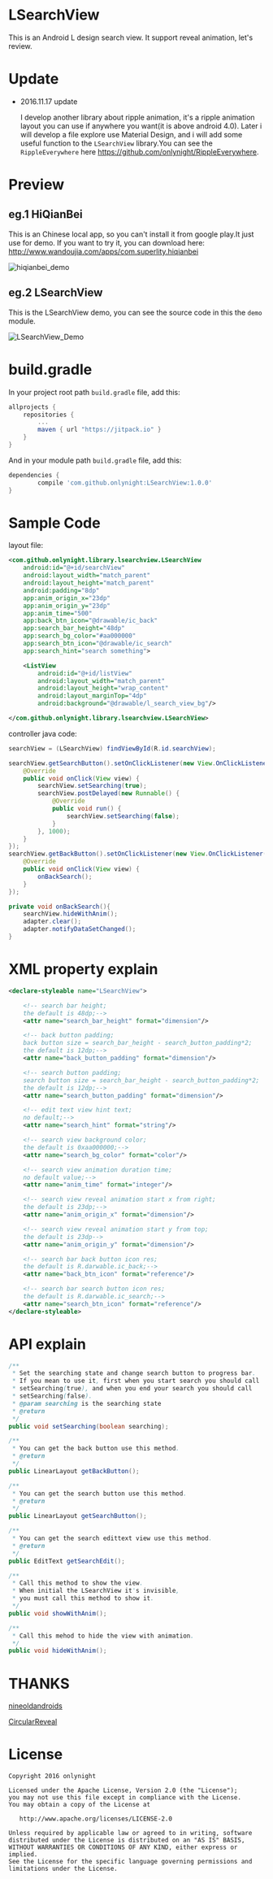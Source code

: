 LSearchView
===========

This is an Android L design search view. It support reveal animation, let's review.

# Update

- 2016.11.17 update

    I develop another library about ripple animation, it's a ripple animation layout you can use if anywhere you want(it is above android 4.0). Later i will develop a file explore use Material Design, and i will add some useful function to the ```LSearchView``` library.You can see the ```RippleEverywhere``` here https://github.com/onlynight/RippleEverywhere.

# Preview

## eg.1 HiQianBei
This is an Chinese local app, so you can't install it from google play.It just use for demo.
If you want to try it, you can download here: http://www.wandoujia.com/apps/com.superlity.hiqianbei

![hiqianbei_demo](./images/hiqianbei_demo.gif)

## eg.2 LSearchView
This is the LSearchView demo, you can see the source code in this the ```demo``` module.

![LSearchView_Demo](./images/lsearchview_demo.gif)

# build.gradle
In your project root path ```build.gradle``` file, add this:

```groovy
allprojects {
	repositories {
		...
		maven { url "https://jitpack.io" }
	}
}
```

And in your module path ```build.gradle``` file, add this:

```groovy
dependencies {
        compile 'com.github.onlynight:LSearchView:1.0.0'
}
```

# Sample Code

layout file:

```xml
<com.github.onlynight.library.lsearchview.LSearchView
    android:id="@+id/searchView"
    android:layout_width="match_parent"
    android:layout_height="match_parent"
    android:padding="8dp"
    app:anim_origin_x="23dp"
    app:anim_origin_y="23dp"
    app:anim_time="500"
    app:back_btn_icon="@drawable/ic_back"
    app:search_bar_height="48dp"
    app:search_bg_color="#aa000000"
    app:search_btn_icon="@drawable/ic_search"
    app:search_hint="search something">

    <ListView
        android:id="@+id/listView"
        android:layout_width="match_parent"
        android:layout_height="wrap_content"
        android:layout_marginTop="4dp"
        android:background="@drawable/l_search_view_bg"/>

</com.github.onlynight.library.lsearchview.LSearchView>
```

controller java code:

```java
searchView = (LSearchView) findViewById(R.id.searchView);

searchView.getSearchButton().setOnClickListener(new View.OnClickListener() {
    @Override
    public void onClick(View view) {
        searchView.setSearching(true);
        searchView.postDelayed(new Runnable() {
            @Override
            public void run() {
                searchView.setSearching(false);
            }
        }, 1000);
    }
});
searchView.getBackButton().setOnClickListener(new View.OnClickListener() {
    @Override
    public void onClick(View view) {
        onBackSearch();
    }
});

private void onBackSearch(){
    searchView.hideWithAnim();
    adapter.clear();
    adapter.notifyDataSetChanged();
}
```

# XML property explain

```xml
<declare-styleable name="LSearchView">

    <!-- search bar height;
    the default is 48dp;-->
    <attr name="search_bar_height" format="dimension"/>

    <!-- back button padding;
    back button size = search_bar_height - search_button_padding*2;
    the default is 12dp;-->
    <attr name="back_button_padding" format="dimension"/>

    <!-- search button padding;
    search button size = search_bar_height - search_button_padding*2;
    the default is 12dp;-->
    <attr name="search_button_padding" format="dimension"/>

    <!-- edit text view hint text;
    no default;-->
    <attr name="search_hint" format="string"/>

    <!-- search view background color;
    the default is 0xaa000000;-->
    <attr name="search_bg_color" format="color"/>

    <!-- search view animation duration time;
    no default value;-->
    <attr name="anim_time" format="integer"/>

    <!-- search view reveal animation start x from right;
    the default is 23dp;-->
    <attr name="anim_origin_x" format="dimension"/>

    <!-- search view reveal animation start y from top;
    the default is 23dp-->
    <attr name="anim_origin_y" format="dimension"/>

    <!-- search bar back button icon res;
    the default is R.darwable.ic_back;-->
    <attr name="back_btn_icon" format="reference"/>

    <!-- search bar search button icon res;
    the default is R.darwable.ic_search;-->
    <attr name="search_btn_icon" format="reference"/>
</declare-styleable>
```

# API explain

```java
/**
 * Set the searching state and change search button to progress bar.
 * If you mean to use it, first when you start search you should call
 * setSearching(true), and when you end your search you should call
 * setSearching(false).
 * @param searching is the searching state
 * @return
 */
public void setSearching(boolean searching);

/**
 * You can get the back button use this method.
 * @return
 */
public LinearLayout getBackButton();

/**
 * You can get the search button use this method.
 * @return
 */
public LinearLayout getSearchButton();

/**
 * You can get the search edittext view use this method.
 * @return
 */
public EditText getSearchEdit();

/**
 * Call this method to show the view.
 * When initial the LSearchView it's invisible,
 * you must call this method to show it.
 */
public void showWithAnim();

/**
 * Call this mehod to hide the view with animation.
 */
public void hideWithAnim();
```

# THANKS

[nineoldandroids]

[CircularReveal]

# License

```
Copyright 2016 onlynight

Licensed under the Apache License, Version 2.0 (the "License");
you may not use this file except in compliance with the License.
You may obtain a copy of the License at

   http://www.apache.org/licenses/LICENSE-2.0

Unless required by applicable law or agreed to in writing, software
distributed under the License is distributed on an "AS IS" BASIS,
WITHOUT WARRANTIES OR CONDITIONS OF ANY KIND, either express or implied.
See the License for the specific language governing permissions and
limitations under the License.
```

[nineoldandroids]: https://github.com/JakeWharton/NineOldAndroids
[CircularReveal]: https://github.com/ozodrukh/CircularReveal
